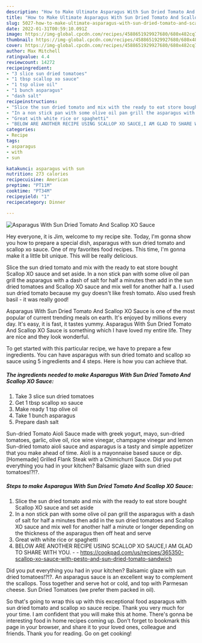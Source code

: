 ```yaml
---
description: "How to Make Ultimate Asparagus With Sun Dried Tomato And Scallop XO Sauce"
title: "How to Make Ultimate Asparagus With Sun Dried Tomato And Scallop XO Sauce"
slug: 5027-how-to-make-ultimate-asparagus-with-sun-dried-tomato-and-scallop-xo-sauce
date: 2022-01-31T00:59:10.091Z
image: https://img-global.cpcdn.com/recipes/4588651929927680/680x482cq70/asparagus-with-sun-dried-tomato-and-scallop-xo-sauce-recipe-main-photo.jpg
thumbnail: https://img-global.cpcdn.com/recipes/4588651929927680/680x482cq70/asparagus-with-sun-dried-tomato-and-scallop-xo-sauce-recipe-main-photo.jpg
cover: https://img-global.cpcdn.com/recipes/4588651929927680/680x482cq70/asparagus-with-sun-dried-tomato-and-scallop-xo-sauce-recipe-main-photo.jpg
author: Max Mitchell
ratingvalue: 4.4
reviewcount: 14272
recipeingredient:
- "3 slice sun dried tomatoes"
- "1 tbsp scallop xo sauce"
- "1 tsp olive oil"
- "1 bunch asparagus"
- "dash salt"
recipeinstructions:
- "Slice the sun dried tomato and mix with the ready to eat store bought Scallop XO sauce and set aside"
- "In a non stick pan with some olive oil pan grill the asparagus with a dash of salt for half a minutes then add in the sun dried tomatoes and Scallop XO sauce and mix well for another half a minute or longer depending on the thickness of the asparagus then off heat and serve"
- "Great with white rice or spaghetti"
- "BELOW ARE ANOTHER RECIPE USING SCALLOP XO SAUCE,I AM GLAD TO SHARE WITH YOU.  https://cookpad.com/us/recipes/365350-scallop-xo-sauce-with-pesto-and-sun-dried-tomato-sandwich"
categories:
- Recipe
tags:
- asparagus
- with
- sun

katakunci: asparagus with sun 
nutrition: 273 calories
recipecuisine: American
preptime: "PT11M"
cooktime: "PT34M"
recipeyield: "1"
recipecategory: Dinner

---
```



![Asparagus With Sun Dried Tomato And Scallop XO Sauce](https://img-global.cpcdn.com/recipes/4588651929927680/680x482cq70/asparagus-with-sun-dried-tomato-and-scallop-xo-sauce-recipe-main-photo.jpg)

Hey everyone, it is Jim, welcome to my recipe site. Today, I'm gonna show you how to prepare a special dish, asparagus with sun dried tomato and scallop xo sauce. One of my favorites food recipes. This time, I'm gonna make it a little bit unique. This will be really delicious.

Slice the sun dried tomato and mix with the ready to eat store bought Scallop XO sauce and set aside. In a non stick pan with some olive oil pan grill the asparagus with a dash of salt for half a minutes then add in the sun dried tomatoes and Scallop XO sauce and mix well for another half a. I used sun dried tomato because my guy doesn&#39;t like fresh tomato. Also used fresh basil - it was really good!

Asparagus With Sun Dried Tomato And Scallop XO Sauce is one of the most popular of current trending meals on earth. It's enjoyed by millions every day. It's easy, it is fast, it tastes yummy. Asparagus With Sun Dried Tomato And Scallop XO Sauce is something which I have loved my entire life. They are nice and they look wonderful.


To get started with this particular recipe, we have to prepare a few ingredients. You can have asparagus with sun dried tomato and scallop xo sauce using 5 ingredients and 4 steps. Here is how you can achieve that.

<!--inarticleads1-->

##### The ingredients needed to make Asparagus With Sun Dried Tomato And Scallop XO Sauce:

1. Take 3 slice sun dried tomatoes
1. Get 1 tbsp scallop xo sauce
1. Make ready 1 tsp olive oil
1. Take 1 bunch asparagus
1. Prepare dash salt


Sun-dried Tomato Aioli Sauce made with greek yogurt, mayo, sun-dried tomatoes, garlic, olive oil, rice wine vinegar, champagne vinegar and lemon Sun-dried tomato aioli sauce and asparagus is a tasty and simple appetizer that you make ahead of time. Aioli is a mayonnaise based sauce or dip. [Homemade] Grilled Flank Steak with a Chimichurri Sauce. Did you put everything you had in your kitchen? Balsamic glaze with sun dried tomatoes!?!?. 

<!--inarticleads2-->

##### Steps to make Asparagus With Sun Dried Tomato And Scallop XO Sauce:

1. Slice the sun dried tomato and mix with the ready to eat store bought Scallop XO sauce and set aside
1. In a non stick pan with some olive oil pan grill the asparagus with a dash of salt for half a minutes then add in the sun dried tomatoes and Scallop XO sauce and mix well for another half a minute or longer depending on the thickness of the asparagus then off heat and serve
1. Great with white rice or spaghetti
1. BELOW ARE ANOTHER RECIPE USING SCALLOP XO SAUCE,I AM GLAD TO SHARE WITH YOU. -  - https://cookpad.com/us/recipes/365350-scallop-xo-sauce-with-pesto-and-sun-dried-tomato-sandwich


Did you put everything you had in your kitchen? Balsamic glaze with sun dried tomatoes!?!?. An asparagus sauce is an excellent way to complement the scallops. Toss together and serve hot or cold, and top with Parmesan cheese. Sun Dried Tomatoes (we prefer them packed in oil). 

So that's going to wrap this up with this exceptional food asparagus with sun dried tomato and scallop xo sauce recipe. Thank you very much for your time. I am confident that you will make this at home. There's gonna be interesting food in home recipes coming up. Don't forget to bookmark this page in your browser, and share it to your loved ones, colleague and friends. Thank you for reading. Go on get cooking!
